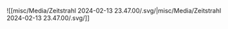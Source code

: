 ![[misc/Media/Zeitstrahl 2024-02-13 23.47.00/\.svg/|misc/Media/Zeitstrahl 2024-02-13 23.47.00/\.svg/]]
